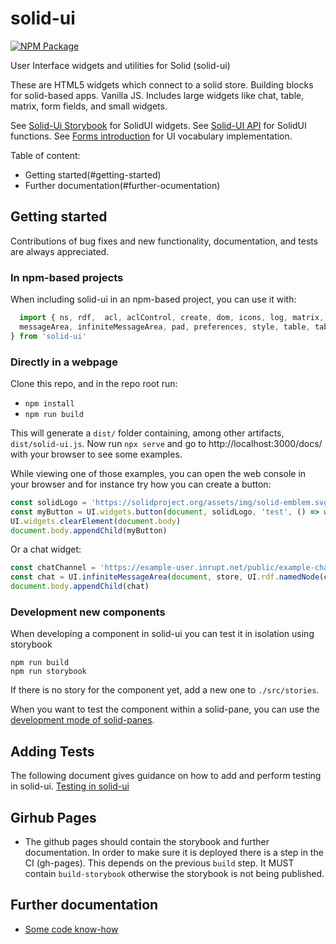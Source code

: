 # solid-ui

[![NPM Package](https://img.shields.io/npm/v/solid-ui.svg)](https://www.npmjs.com/package/solid-ui)

User Interface widgets and utilities for Solid (solid-ui)

These are HTML5 widgets which connect to a solid store. Building blocks for solid-based apps.
Vanilla JS.  Includes large widgets like chat, table, matrix, form fields, and small widgets.

See [Solid-Ui Storybook](http://solidos.github.io/solid-ui/examples/storybook/) for SolidUI widgets.
See [Solid-UI API](https://solidos.github.io/solid-ui/docs/api/) for SolidUI functions.
See [Forms introduction](./docs/FormsReadme.md) for UI vocabulary implementation.

Table of content:
- Getting started(#getting-started)
- Further documentation(#further-ocumentation)


## Getting started

Contributions of bug fixes and new functionality, documentation, and tests are
always appreciated.

### In npm-based projects
When including solid-ui in an npm-based project, you can use it with:

```js
  import { ns, rdf,  acl, aclControl, create, dom, icons, log, matrix, media,
  messageArea, infiniteMessageArea, pad, preferences, style, table, tabs, utils, widgets, versionInfo
} from 'solid-ui'

```
### Directly in a webpage
Clone this repo, and in the repo root run:

* `npm install`
* `npm run build`

This will generate a `dist/` folder containing, among other artifacts, `dist/solid-ui.js`.
Now run `npx serve` and go to http://localhost:3000/docs/ with your browser to see some examples.

While viewing one of those examples, you can open the web console in your browser and for instance
try how you can create a button:
```js
const solidLogo = 'https://solidproject.org/assets/img/solid-emblem.svg'
const myButton = UI.widgets.button(document, solidLogo, 'test', () => window.alert('clicked!'))
UI.widgets.clearElement(document.body)
document.body.appendChild(myButton)
```

Or a chat widget:
```js
const chatChannel = 'https://example-user.inrupt.net/public/example-chat/index.ttl#this'
const chat = UI.infiniteMessageArea(document, store, UI.rdf.namedNode(chatChannel))
document.body.appendChild(chat)
```

### Development new components

When developing a component in solid-ui you can test it in isolation using storybook

```
npm run build
npm run storybook
```

If there is no story for the component yet, add a new one to `./src/stories`.

When you want to test the component within a solid-pane, you can use the [development mode of solid-panes](https://github.com/solidos/solid-panes#development).

## Adding Tests

The following document gives guidance on how to add and perform testing in solid-ui.
[Testing in solid-ui](https://github.com/SolidOS/solid-ui/blob/18070a02fa8159a2b83d9503ee400f8e046bf1f6/test/unit/README.md)

## Girhub Pages

* The github pages should contain the storybook and further documentation. In order to make sure it is deployed there is a step in the CI (gh-pages). This depends on the previous `build` step. It MUST contain `build-storybook` otherwise the storybook is not being published.

## Further documentation

- [Some code know-how](https://github.com/SolidOS/solidos/wiki/2.-Solid-UI-know-how)
